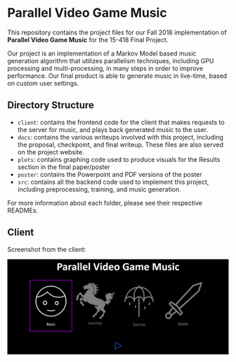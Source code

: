 # Parallel Video Game Music

This repository contains the project files for our Fall 2018 implementation of __Parallel Video Game Music__ for the 15-418 Final Project.

Our project is an implementation of a Markov Model based music generation 
algorithm that utilizes parallelism techniques, including GPU processing and multi-processing, in many steps in order to improve performance. Our final product is able to generate music in live-time, based on custom user settings.

## Directory Structure

- `client`: contains the frontend code for the client that makes requests to the server for music, and plays back generated music to the user.
- `docs`: contains the various writeups involved with this project, including the proposal, checkpoint, and final writeup. These files are also served on the project website.
- `plots`: contains graphing code used to produce visuals for the Results section in the final paper/poster
- `poster`: contains the Powerpoint and PDF versions of the poster
- `src`: contains all the backend code used to implement this project, including preprocessing, training, and music generation.

For more information about each folder, please see their respective READMEs.

## Client

Screenshot from the client:

![Screenshot from the client](docs/diagrams/clientScreen.png)